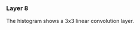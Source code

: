 <link href="https://fonts.googleapis.com/css?family=Roboto:300" rel="stylesheet">
<link rel="stylesheet" href="static/style.css">
<script src="https://d3js.org/d3.v3.min.js" ></script>
<script src="static/script.js"> </script>

### Layer 8

The histogram shows a 3x3 linear convolution layer.
<div id='d3div8'></div>
<script>d3.json("data/data8.json", function(x){initHistogram(x,"#d3div8");});</script>

